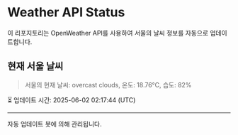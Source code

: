 
# Weather API Status

이 리포지토리는 OpenWeather API를 사용하여 서울의 날씨 정보를 자동으로 업데이트합니다.

## 현재 서울 날씨
> 서울의 현재 날씨: overcast clouds, 온도: 18.76°C, 습도: 82%

⏳ 업데이트 시간: 2025-06-02 02:17:44 (UTC)

---
자동 업데이트 봇에 의해 관리됩니다.
